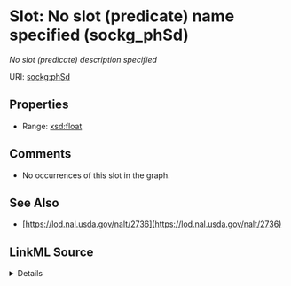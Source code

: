 

# Slot: No slot (predicate) name specified (sockg_phSd)


_No slot (predicate) description specified_







URI: [sockg:phSd](https://idir.uta.edu/sockg-ontology/docs/phSd)



<!-- no inheritance hierarchy -->








## Properties

* Range: [xsd:float](http://www.w3.org/2001/XMLSchema#float)





## Comments

* No occurrences of this slot in the graph.

## See Also

* [https://lod.nal.usda.gov/nalt/2736](https://lod.nal.usda.gov/nalt/2736)



## LinkML Source

<details>

```yaml
name: sockg_phSd
description: No slot (predicate) description specified
title: No slot (predicate) name specified
comments:
- No occurrences of this slot in the graph.
from_schema: soc-kg
see_also:
- https://lod.nal.usda.gov/nalt/2736
rank: 1000
slot_uri: sockg:phSd
alias: sockg_phSd
union_of:
- '{''domain'': ''sockg_WaterQualityArea''}'
- '{''domain'': ''sockg_SoilChemicalSample''}'
- '{''domain'': ''sockg_WaterQualityConc''}'
- '{''domain'': ''sockg_WindErosionArea''}'
range: float

```
</details>